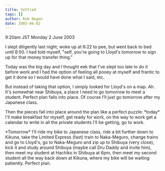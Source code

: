 ```yaml
---
title: Settled
tags: []
author: Rob Nugen
date: 2003-06-02
---
```


<p class=date>9:20am JST Monday 2 June 2003</p>

<p>I slept diligently last night; woke up at 6:22 to pee, but went
back to bed until 8:50.  I had told myself, "self, you're going to
Lloyd's tomorrow to sign up for that money transfer thing."</p>

<p>Today was the big day and I thought eek that I've slept too late to
do it before work and I had the option of feeling all pooey at myself
and frantic to get it done so I would have done what I said, etc.</p>

<p>But instead of taking that option, I simply looked for Lloyd's on a
map.  Ah.  It's somewhat near Shibuya, a place I need to go tomorrow
to meet a student.  Perfect plan falls into place.  Of course I'll
just go tomorrow after my Japanese class.</p>

<p>Then the pieces fall into place around the plan like a perfect
puzzle:  *today* I'll make breakfast for myself, get ready for work,
on the way to work get a calendar to write in all the private students
I'll be getting, go to work.</p>

<p>*Tomorrow* I'll ride my bike to Japanese class, ride a bit further
down to Kikuna, take the Limited Express (fast) train to Naka-Meguro,
change trains and go to Lloyd's, go to Naka-Meguro and zip up to
Shibuya (very close), kick it and study around Shibuya (maybe call Dru
Daddy and invite him), then meet my student at Hachiko in Shibuya at
6pm, then meet my second student all the way back down at Kikuna,
where my bike will be waiting patiently.  Perfect plan.</p>

